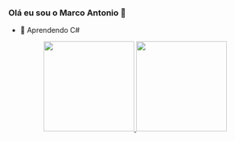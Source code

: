 ### Olá eu sou o Marco Antonio 👋


- 🌱 Aprendendo C#

<div align="center">
  <a href="https://github.com/MarcoJobimDev">
  <img height="180em" src="https://github-readme-stats.vercel.app/api?username=MarcoJobimDev&show_icons=true&theme=2077&include_all_commits=true&count_private=true"/>
  <img height="180em" src="https://github-readme-stats.vercel.app/api/top-langs/?username=MarcoJobimDev&layout=compact&langs_count=7&theme=2077"/>
</div>


